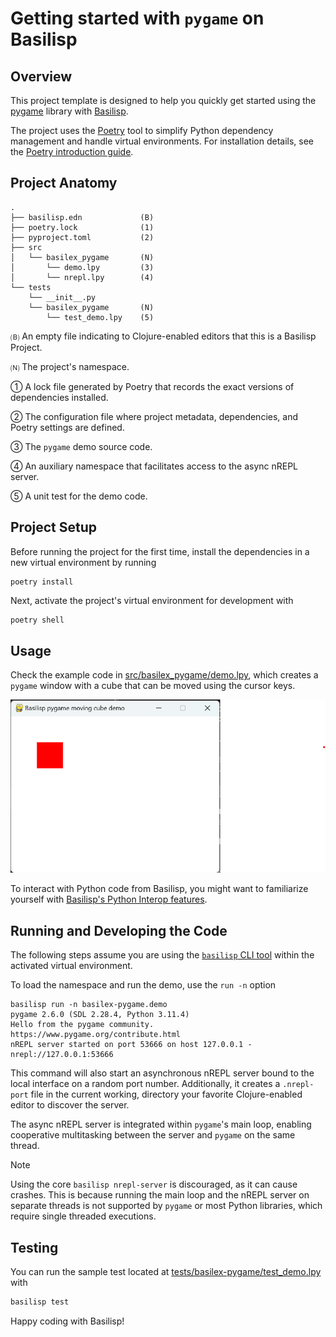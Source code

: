 # Getting started with `pygame` on Basilisp

## Overview

This project template is designed to help you quickly get started using the [pygame](https://www.pygame.org) library with [Basilisp](https://basilisp.readthedocs.io/en/latest/index.html).

The project uses the [Poetry](https://python-poetry.org/) tool to simplify Python dependency management and handle virtual environments. For installation details, see the [Poetry introduction guide](https://python-poetry.org/docs/).

## Project Anatomy

```
.
├── basilisp.edn             (B)
├── poetry.lock              (1)
├── pyproject.toml           (2)
├── src
│   └── basilex_pygame       (N)
│       └── demo.lpy         (3)
│       └── nrepl.lpy        (4)
└── tests
    └── __init__.py
    └── basilex_pygame       (N)
        └── test_demo.lpy    (5)
```

🄑 An empty file indicating to Clojure-enabled editors that this is a Basilisp Project.

🄝 The project's namespace.

① A lock file generated by Poetry that records the exact versions of dependencies installed.

② The configuration file where project metadata, dependencies, and Poetry settings are defined.

③ The `pygame` demo source code.

④ An auxiliary namespace that facilitates access to the async nREPL server.

⑤ A unit test for the demo code.

## Project Setup

Before running the project for the first time, install the dependencies in a new virtual environment by running
```shell
poetry install
```

Next, activate the project's virtual environment for development with
```bash
poetry shell
```

## Usage

Check the example code in [src/basilex_pygame/demo.lpy](src/basilex_pygame/demo.lpy), which creates a `pygame` window with a cube that can be moved using the cursor keys.

![demo](demo.png)

To interact with Python code from Basilisp, you might want to familiarize yourself with [Basilisp's Python Interop features](https://basilisp.readthedocs.io/en/latest/pyinterop.html).

## Running and Developing the Code

The following steps assume you are using the [`basilisp` CLI tool](https://basilisp.readthedocs.io/en/latest/cli.html) within the activated virtual environment.

To load the namespace and run the demo, use the `run -n` option

```shell
basilisp run -n basilex-pygame.demo
pygame 2.6.0 (SDL 2.28.4, Python 3.11.4)
Hello from the pygame community. https://www.pygame.org/contribute.html
nREPL server started on port 53666 on host 127.0.0.1 - nrepl://127.0.0.1:53666
```

This command will also start an asynchronous nREPL server bound to the local interface on a random port number. Additionally, it creates a `.nrepl-port` file in the current working, directory your favorite Clojure-enabled editor to discover the server.

The async nREPL server is integrated within `pygame`'s main loop, enabling cooperative multitasking between the server and `pygame` on the same thread.

> [!NOTE]
> Using the core `basilisp nrepl-server` is discouraged, as it can cause crashes. This is because running the main loop and the nREPL server on separate threads is not supported by `pygame` or most Python libraries, which require single threaded executions.

## Testing

You can run the sample test located at [tests/basilex-pygame/test_demo.lpy](tests/basilex-pygame/test_demo.lpy) with

```bash
basilisp test
```

Happy coding with Basilisp!
